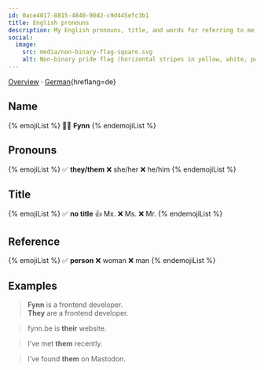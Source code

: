 ```yaml
---
id: 0ace4017-8815-4840-90d2-c9d445efc3b1
title: English pronouns
description: My English pronouns, title, and words for referring to me.
social:
  image:
    src: media/non-binary-flag-square.svg
    alt: Non-binary pride flag (horizontal stripes in yellow, white, purple, black).
---
```


[Overview](../) · [German](../de/){hreflang=de}

## Name

{% emojiList %}
🧑🏻 **Fynn**
{% endemojiList %}

## Pronouns

{% emojiList %}
✅ **they/them**
❌ she/her
❌ he/him
{% endemojiList %}

## Title

{% emojiList %}
✅ **no title**
👍 Mx.
❌ Ms.
❌ Mr.
{% endemojiList %}

## Reference

{% emojiList %}
✅ **person**
❌ woman
❌ man
{% endemojiList %}

## Examples

> **Fynn** is a frontend developer.<br>
> **They** are a frontend developer.

> fynn.be is **their** website.

> I’ve met **them** recently.

> I’ve found **them** on Mastodon.
